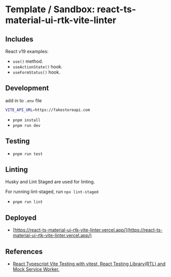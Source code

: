# Template / Sandbox: react-ts-material-ui-rtk-vite-linter

## Includes

React v19 examples:

- `use()` method.
- `useActionState()` hook.
- `useFormStatus()` hook.

## Development

add in to `.env` file

```bash
VITE_API_URL=https://fakestoreapi.com
```

- `pnpm install`
- `pnpm run dev`

## Testing

- `pnpm run test`

## Linting

Husky and Lint Staged are used for linting.

For running lint-staged, run `npx lint-staged`

- `pnpm run lint`

## Deployed

- [https://react-ts-material-ui-rtk-vite-linter.vercel.app/](https://react-ts-material-ui-rtk-vite-linter.vercel.app/)

## References

- [React Typescript Vite Testing with vitest, React Testing Library(RTL) and Mock Service Worker.](https://medium.com/@kimtai.developer/react-typescript-vite-testing-with-vitest-react-testing-library-rtl-and-mock-service-worker-6f5790eedf84)
